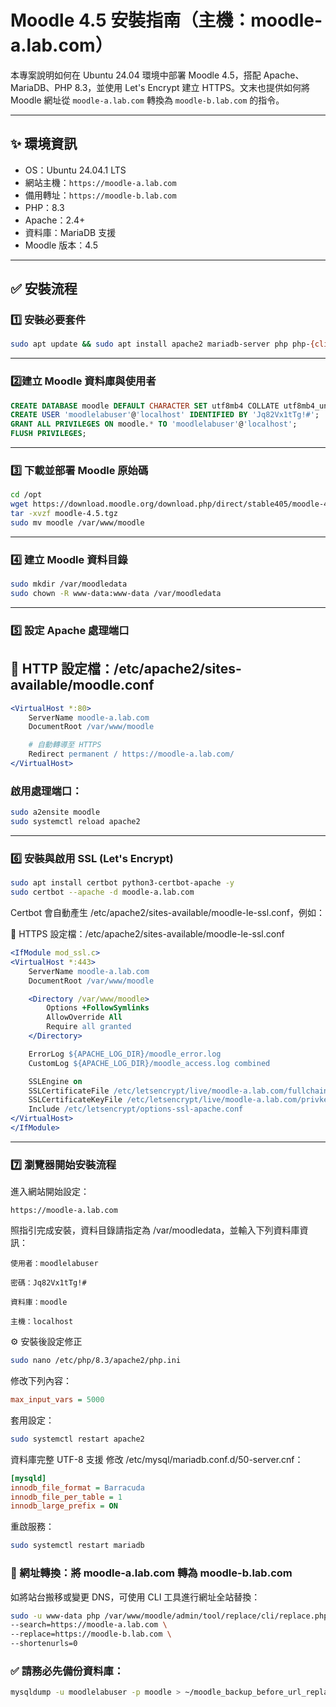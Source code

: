 # Moodle 4.5 安裝指南（主機：moodle-a.lab.com）

本專案說明如何在 Ubuntu 24.04 環境中部署 Moodle 4.5，搭配 Apache、MariaDB、PHP 8.3，並使用 Let's Encrypt 建立 HTTPS。文末也提供如何將 Moodle 網址從 `moodle-a.lab.com` 轉換為 `moodle-b.lab.com` 的指令。

---

## ✨ 環境資訊

- OS：Ubuntu 24.04.1 LTS
- 網站主機：`https://moodle-a.lab.com`
- 備用轉址：`https://moodle-b.lab.com`
- PHP：8.3
- Apache：2.4+
- 資料庫：MariaDB 支援
- Moodle 版本：4.5

---

## ✅ 安裝流程

### 1️⃣ 安裝必要套件

```bash
sudo apt update && sudo apt install apache2 mariadb-server php php-{cli,fpm,gd,intl,mbstring,xml,xmlrpc,curl,soap,zip,mysql} unzip git -y
```

---

### 2️⃣建立 Moodle 資料庫與使用者
```sql
CREATE DATABASE moodle DEFAULT CHARACTER SET utf8mb4 COLLATE utf8mb4_unicode_ci;
CREATE USER 'moodlelabuser'@'localhost' IDENTIFIED BY 'Jq82Vx1tTg!#';
GRANT ALL PRIVILEGES ON moodle.* TO 'moodlelabuser'@'localhost';
FLUSH PRIVILEGES;
```

---

### 3️⃣ 下載並部署 Moodle 原始碼
```bash
cd /opt
wget https://download.moodle.org/download.php/direct/stable405/moodle-4.5.tgz
tar -xvzf moodle-4.5.tgz
sudo mv moodle /var/www/moodle
```

---

### 4️⃣ 建立 Moodle 資料目錄
```bash
sudo mkdir /var/moodledata
sudo chown -R www-data:www-data /var/moodledata
```

---

### 5️⃣ 設定 Apache 處理端口
## 🔹 HTTP 設定檔：/etc/apache2/sites-available/moodle.conf
```apache
<VirtualHost *:80>
    ServerName moodle-a.lab.com
    DocumentRoot /var/www/moodle

    # 自動轉導至 HTTPS
    Redirect permanent / https://moodle-a.lab.com/
</VirtualHost>
```

### 啟用處理端口：

```bash
sudo a2ensite moodle
sudo systemctl reload apache2
```

---

### 6️⃣ 安裝與啟用 SSL (Let's Encrypt)
```bash
sudo apt install certbot python3-certbot-apache -y
sudo certbot --apache -d moodle-a.lab.com
```

Certbot 會自動產生 /etc/apache2/sites-available/moodle-le-ssl.conf，例如：

🔹 HTTPS 設定檔：/etc/apache2/sites-available/moodle-le-ssl.conf
```apache
<IfModule mod_ssl.c>
<VirtualHost *:443>
    ServerName moodle-a.lab.com
    DocumentRoot /var/www/moodle

    <Directory /var/www/moodle>
        Options +FollowSymlinks
        AllowOverride All
        Require all granted
    </Directory>

    ErrorLog ${APACHE_LOG_DIR}/moodle_error.log
    CustomLog ${APACHE_LOG_DIR}/moodle_access.log combined

    SSLEngine on
    SSLCertificateFile /etc/letsencrypt/live/moodle-a.lab.com/fullchain.pem
    SSLCertificateKeyFile /etc/letsencrypt/live/moodle-a.lab.com/privkey.pem
    Include /etc/letsencrypt/options-ssl-apache.conf
</VirtualHost>
</IfModule>
```

---

### 7️⃣ 瀏覽器開始安裝流程
進入網站開始設定：

```arduino
https://moodle-a.lab.com
```
照指引完成安裝，資料目錄請指定為 /var/moodledata，並輸入下列資料庫資訊：
```
使用者：moodlelabuser

密碼：Jq82Vx1tTg!#

資料庫：moodle

主機：localhost
```

⚙️ 安裝後設定修正
```bash
sudo nano /etc/php/8.3/apache2/php.ini
```

修改下列內容：
```ini
max_input_vars = 5000
```

套用設定：
```bash
sudo systemctl restart apache2
```

資料庫完整 UTF-8 支援
修改 /etc/mysql/mariadb.conf.d/50-server.cnf：
```ini
[mysqld]
innodb_file_format = Barracuda
innodb_file_per_table = 1
innodb_large_prefix = ON
```

重啟服務：
```bash
sudo systemctl restart mariadb
```

### 🔁 網址轉換：將 moodle-a.lab.com 轉為 moodle-b.lab.com
如將站台搬移或變更 DNS，可使用 CLI 工具進行網址全站替換：
```bash
sudo -u www-data php /var/www/moodle/admin/tool/replace/cli/replace.php \
--search=https://moodle-a.lab.com \
--replace=https://moodle-b.lab.com \
--shortenurls=0
```

### ✅ 請務必先備份資料庫：
```bash
mysqldump -u moodlelabuser -p moodle > ~/moodle_backup_before_url_replace.sql
```
